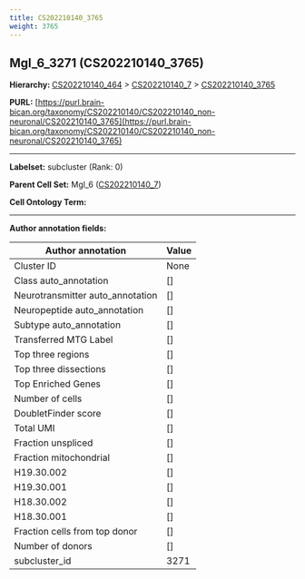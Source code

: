 ```yaml
---
title: CS202210140_3765
weight: 3765
---
```

## Mgl_6_3271 (CS202210140_3765)
<b>Hierarchy: </b>
[CS202210140_464](../CS202210140_464) >
[CS202210140_7](../CS202210140_7) >
[CS202210140_3765](../CS202210140_3765)

**PURL:** [https://purl.brain-bican.org/taxonomy/CS202210140/CS202210140_non-neuronal/CS202210140_3765](https://purl.brain-bican.org/taxonomy/CS202210140/CS202210140_non-neuronal/CS202210140_3765)

---


**Labelset:** subcluster (Rank: 0)

**Parent Cell Set:** Mgl_6 ([CS202210140_7](../CS202210140_7))



**Cell Ontology Term:** 

[MARKER GENES.]: #


---

[TRANSFERRED ANNOTATIONS.]: #


[AUTHOR ANNOTATION FIELDS.]: #


**Author annotation fields:**

| Author annotation | Value |
|-------------------|-------|
|Cluster ID|None|
|Class auto_annotation|[]|
|Neurotransmitter auto_annotation|[]|
|Neuropeptide auto_annotation|[]|
|Subtype auto_annotation|[]|
|Transferred MTG Label|[]|
|Top three regions|[]|
|Top three dissections|[]|
|Top Enriched Genes|[]|
|Number of cells|[]|
|DoubletFinder score|[]|
|Total UMI|[]|
|Fraction unspliced|[]|
|Fraction mitochondrial|[]|
|H19.30.002|[]|
|H19.30.001|[]|
|H18.30.002|[]|
|H18.30.001|[]|
|Fraction cells from top donor|[]|
|Number of donors|[]|
|subcluster_id|3271|
